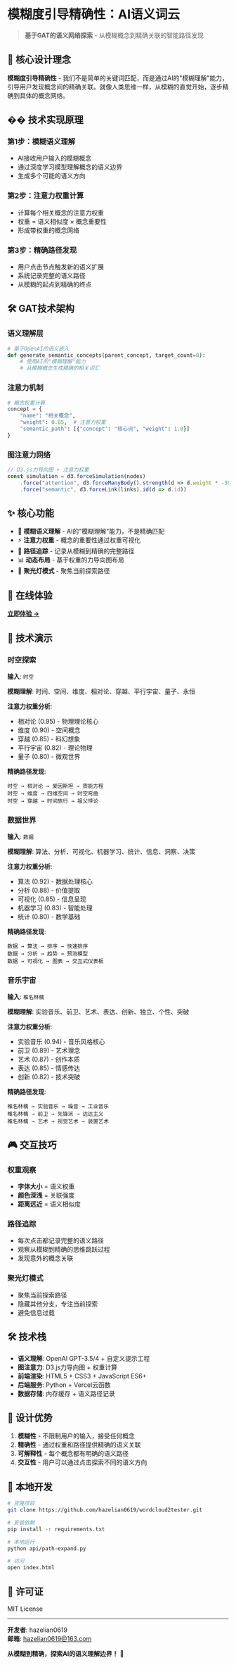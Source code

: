 # 模糊度引导精确性：AI语义词云

> **基于GAT的语义网络探索** - 从模糊概念到精确关联的智能路径发现

## 🧠 核心设计理念

**模糊度引导精确性** - 我们不是简单的关键词匹配，而是通过AI的"模糊理解"能力，引导用户发现概念间的精确关联。就像人类思维一样，从模糊的直觉开始，逐步精确到具体的概念网络。

## �� 技术实现原理

### 第1步：模糊语义理解
- AI接收用户输入的模糊概念
- 通过深度学习模型理解概念的语义边界
- 生成多个可能的语义方向

### 第2步：注意力权重计算
- 计算每个相关概念的注意力权重
- 权重 = 语义相似度 × 概念重要性
- 形成带权重的概念网络

### 第3步：精确路径发现
- 用户点击节点触发新的语义扩展
- 系统记录完整的语义路径
- 从模糊的起点到精确的终点

## 🛠️ GAT技术架构

### 语义理解层
```python
# 基于OpenAI的语义嵌入
def generate_semantic_concepts(parent_concept, target_count=8):
    # 使用AI的"模糊理解"能力
    # 从模糊概念生成精确的相关词汇
```

### 注意力机制
```python
# 概念权重计算
concept = {
    "name": "相关概念",
    "weight": 0.85,  # 注意力权重
    "semantic_path": [{"concept": "核心词", "weight": 1.0}]
}
```

### 图注意力网络
```javascript
// D3.js力导向图 + 注意力权重
const simulation = d3.forceSimulation(nodes)
    .force("attention", d3.forceManyBody().strength(d => d.weight * -300))
    .force("semantic", d3.forceLink(links).id(d => d.id))
```

## ✨ 核心功能

- 🧠 **模糊语义理解** - AI的"模糊理解"能力，不是精确匹配
- ⚡ **注意力权重** - 概念的重要性通过权重可视化
- 🔄 **路径追踪** - 记录从模糊到精确的完整路径
- 📊 **动态布局** - 基于权重的力导向图布局
- 🎯 **聚光灯模式** - 聚焦当前探索路径

## 🚀 在线体验

**[立即体验 →](https://wordcloud2tester.vercel.app/)**

## 🎯 技术演示

### 时空探索
**输入**: `时空`

**模糊理解**: 时间、空间、维度、相对论、穿越、平行宇宙、量子、永恒

**注意力权重分析**:
- 相对论 (0.95) - 物理理论核心
- 维度 (0.90) - 空间概念
- 穿越 (0.85) - 科幻想象
- 平行宇宙 (0.82) - 理论物理
- 量子 (0.80) - 微观世界

**精确路径发现**:
```
时空 → 相对论 → 爱因斯坦 → 质能方程
时空 → 维度 → 四维空间 → 时空弯曲
时空 → 穿越 → 时间旅行 → 祖父悖论
```

### 数据世界
**输入**: `数据`

**模糊理解**: 算法、分析、可视化、机器学习、统计、信息、洞察、决策

**注意力权重分析**:
- 算法 (0.92) - 数据处理核心
- 分析 (0.88) - 价值提取
- 可视化 (0.85) - 信息呈现
- 机器学习 (0.83) - 智能处理
- 统计 (0.80) - 数学基础

**精确路径发现**:
```
数据 → 算法 → 排序 → 快速排序
数据 → 分析 → 趋势 → 预测模型
数据 → 可视化 → 图表 → 交互式仪表板
```

### 音乐宇宙
**输入**: `椎名林檎`

**模糊理解**: 实验音乐、前卫、艺术、表达、创新、独立、个性、突破

**注意力权重分析**:
- 实验音乐 (0.94) - 音乐风格核心
- 前卫 (0.89) - 艺术理念
- 艺术 (0.87) - 创作本质
- 表达 (0.85) - 情感传达
- 创新 (0.82) - 技术突破

**精确路径发现**:
```
椎名林檎 → 实验音乐 → 噪音 → 工业音乐
椎名林檎 → 前卫 → 先锋派 → 达达主义
椎名林檎 → 艺术 → 视觉艺术 → 装置艺术
```

## 🎮 交互技巧

### 权重观察
- **字体大小** = 语义权重
- **颜色深浅** = 关联强度
- **距离远近** = 语义相似度

### 路径追踪
- 每次点击都记录完整的语义路径
- 观察从模糊到精确的思维跳跃过程
- 发现意外的概念关联

### 聚光灯模式
- 聚焦当前探索路径
- 隐藏其他分支，专注当前探索
- 避免信息过载

## 🛠️ 技术栈

- **语义理解**: OpenAI GPT-3.5/4 + 自定义提示工程
- **图注意力**: D3.js力导向图 + 权重计算
- **前端渲染**: HTML5 + CSS3 + JavaScript ES6+
- **后端服务**: Python + Vercel云函数
- **数据存储**: 内存缓存 + 语义路径记录

## 🎯 设计优势

1. **模糊性** - 不限制用户的输入，接受任何概念
2. **精确性** - 通过权重和路径提供精确的语义关联
3. **可解释性** - 每个概念都有明确的语义路径
4. **交互性** - 用户可以通过点击探索不同的语义方向

## 🔧 本地开发

```bash
# 克隆项目
git clone https://github.com/hazelian0619/wordcloud2tester.git

# 安装依赖
pip install -r requirements.txt

# 本地运行
python api/path-expand.py

# 访问
open index.html
```

## 📄 许可证

MIT License

---

**开发者**: hazelian0619  
**邮箱**: hazelian0619@163.com

**从模糊到精确，探索AI的语义理解边界！** 🚀
